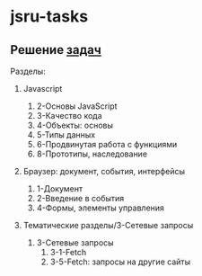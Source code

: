 # jsru-tasks

## Решение [задач](https://learn.javascript.ru/)

Разделы:
1. Javascript
    1. 2-Основы JavaScript
    2. 3-Качество кода
    3. 4-Объекты: основы
    4. 5-Типы данных
    5. 6-Продвинутая работа с функциями
    6. 8-Прототипы, наследование 

2. Браузер: документ, события, интерфейсы
    1. 1-Документ
    2. 2-Введение в события
    3. 4-Формы, элементы управления 

3. Тематические разделы/3-Сетевые запросы
    1. 3-Сетевые запросы
        1. 3-1-Fetch
        2. 3-5-Fetch: запросы на другие сайты 

